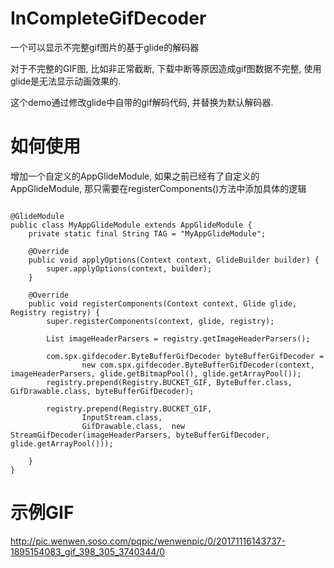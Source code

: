 # InCompleteGifDecoder
一个可以显示不完整gif图片的基于glide的解码器

对于不完整的GIF图, 比如非正常截断, 下载中断等原因造成gif图数据不完整,  使用glide是无法显示动画效果的.  

这个demo通过修改glide中自带的gif解码代码, 并替换为默认解码器. 

# 如何使用
增加一个自定义的AppGlideModule, 如果之前已经有了自定义的AppGlideModule, 那只需要在registerComponents()方法中添加具体的逻辑
<pre><code>
@GlideModule
public class MyAppGlideModule extends AppGlideModule {
    private static final String TAG = "MyAppGlideModule";

    @Override
    public void applyOptions(Context context, GlideBuilder builder) {
        super.applyOptions(context, builder);
    }

    @Override
    public void registerComponents(Context context, Glide glide, Registry registry) {
        super.registerComponents(context, glide, registry);

        List<ImageHeaderParser> imageHeaderParsers = registry.getImageHeaderParsers();

        com.spx.gifdecoder.ByteBufferGifDecoder byteBufferGifDecoder =
                new com.spx.gifdecoder.ByteBufferGifDecoder(context, imageHeaderParsers, glide.getBitmapPool(), glide.getArrayPool());
        registry.prepend(Registry.BUCKET_GIF, ByteBuffer.class, GifDrawable.class, byteBufferGifDecoder);

        registry.prepend(Registry.BUCKET_GIF,
                InputStream.class,
                GifDrawable.class,  new StreamGifDecoder(imageHeaderParsers, byteBufferGifDecoder, glide.getArrayPool()));

    }
}
</code></pre>

# 示例GIF
http://pic.wenwen.soso.com/pqpic/wenwenpic/0/20171116143737-1895154083_gif_398_305_3740344/0
